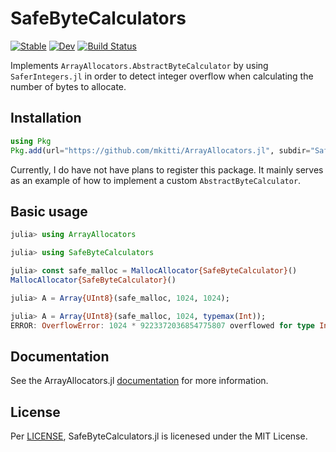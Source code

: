 # SafeByteCalculators

[![Stable](https://img.shields.io/badge/docs-stable-blue.svg)](https://mkitti.github.io/ArrayAllocators.jl/stable)
[![Dev](https://img.shields.io/badge/docs-dev-blue.svg)](https://mkitti.github.io/ArrayAllocators.jl/dev)
[![Build Status](https://github.com/mkitti/ArrayAllocators.jl/actions/workflows/CI.yml/badge.svg?branch=main)](https://github.com/mkitti/ArrayAllocators.jl/actions/workflows/CI.yml?query=branch%3Amain)

Implements `ArrayAllocators.AbstractByteCalculator` by using `SaferIntegers.jl` in order to detect integer overflow when calculating the number of bytes to allocate.

## Installation

```julia
using Pkg
Pkg.add(url="https://github.com/mkitti/ArrayAllocators.jl", subdir="SafeByteCalculators")
```

Currently, I do have not have plans to register this package. It mainly serves as an example of how to implement a custom `AbstractByteCalculator`.

## Basic usage

```julia
julia> using ArrayAllocators

julia> using SafeByteCalculators

julia> const safe_malloc = MallocAllocator{SafeByteCalculator}()
MallocAllocator{SafeByteCalculator}()

julia> A = Array{UInt8}(safe_malloc, 1024, 1024);

julia> A = Array{UInt8}(safe_malloc, 1024, typemax(Int));
ERROR: OverflowError: 1024 * 9223372036854775807 overflowed for type Int64
```

## Documentation

See the ArrayAllocators.jl [documentation](https://mkitti.github.io/ArrayAllocators.jl) for more information.

## License

Per [LICENSE](LICENSE), SafeByteCalculators.jl is licenesed under the MIT License.
